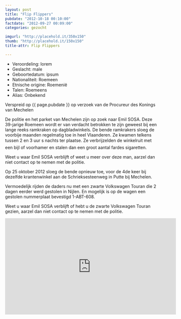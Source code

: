 ```yaml
---
layout: post
title: "Flip Flippers"
pubdate: "2012-10-18 00:10:00"
factdate: "2012-09-27 00:09:00"
categories: gezocht

imgurl: "http://placehold.it/350x150"
thumb: "http://placehold.it/150x150"
title-attr: Flip Flippers

---
```


* Veroordeling: lorem
* Geslacht: male
* Geboortedatum: ipsum
* Nationaliteit: Roemeen
* Etnische origine: Roemenië
* Talen: Roemeens
* Alias: Onbekend

Verspreid op  {{ page.pubdate }} op verzoek van de Procureur des Konings van Mechelen

De politie en het parket van Mechelen zijn op zoek naar Emil SOSA. Deze 39-jarige Roemeen wordt er van verdacht betrokken te zijn geweest bij een lange reeks ramkraken op dagbladwinkels.
De bende ramkrakers sloeg de voorbije maanden regelmatig toe in heel Vlaanderen. 
Ze kwamen telkens tussen 2 en 3 uur s nachts ter plaatse. Ze verbrijzelden de winkelruit met een bijl of voorhamer en stalen dan een groot aantal fardes sigaretten.

Weet u waar Emil SOSA verblijft of weet u meer over deze man, aarzel dan niet contact op te nemen met de politie.

Op 25 oktober 2012 sloeg de bende opnieuw toe, voor de 4de keer bij dezelfde krantenwinkel aan de Schrieksesteenweg in Putte bij Mechelen.

Vermoedelijk rijden de daders nu met een zwarte Volkswagen Touran die 2 dagen eerder werd gestolen in Nijlen. En mogelijk is op de wagen een gestolen nummerplaat bevestigd 1-ABT-608.

Weet u waar Emil SOSA verblijft of hebt u de zwarte Volkswagen Touran gezien, aarzel dan niet contact op te nemen met de politie. 


<iframe width="560" height="315" src="http://www.youtube.com/embed/_3ZWOmCGp5k" frameborder="0" allowfullscreen></iframe>






